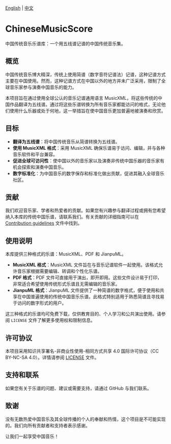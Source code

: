 [English](README.md) | [中文](README.cn.md)

# ChineseMusicScore
中国传统音乐乐谱库：一个用五线谱记谱的中国传统音乐集。

## 概览

中国传统音乐博大精深，传统上使用简谱（数字音符记谱法）记谱，这种记谱方式主要在中国使用。然而，这种记谱方式在中国以外的地方并未广泛采用，限制了全球音乐家参与演奏中国音乐的能力。

本项目旨在通过使用全球公认的音乐记谱通用语言 MusicXML，将这些传统的中国作品翻译为五线谱。通过将这些乐谱转换为所有音乐家都能访问的格式，无论他们使用什么乐器或处于何地，这一举措旨在使中国音乐更加普遍地被演奏和欣赏。

## 目标

- **翻译为五线谱**：将中国传统音乐从简谱转换为五线谱。
- **使用 MusicXML 格式**：采用 MusicXML 确保乐谱易于访问、编辑，并与各种音乐软件和平台兼容。
- **促进全球可访问性**：使中国以外的音乐家以及演奏非传统中国乐器的音乐家有机会探索和演奏中国音乐。
- **数字标准化**：为中国音乐的数字保存和标准化做出贡献，促进其融入全球音乐社区。

## 贡献

我们欢迎音乐家、学者和热爱者的贡献。如果您有兴趣参与翻译过程或拥有您希望纳入本库的传统中国乐谱，请联系我们。有关贡献的详细指南可以在 [Contribution guidelines](doc/CONTRIBUTING.md) 文件中找到。

## 使用说明

本库提供三种格式的乐谱：MusicXML、PDF 和 JianpuML。

- **MusicXML 格式**：MusicXML 文件旨在与音乐记谱软件一起使用。该格式允许音乐家根据需要编辑、转调和个性化乐谱。
- **PDF 格式**：PDF 文件可直接用于演出，即开即用。这些文件设计易于打印，非常适合希望使用传统形式乐谱且无需编辑的音乐家。
- **JianpuML 格式**：JianpuML 文件提供了一种简谱的数字格式，便于使用和共享在中国普遍使用的传统中国音乐乐谱。此格式特别适用于熟悉简谱且寻找易于访问的数字形式的用户。

这三种格式的乐谱均可免费下载，仅供教育目的、个人学习和公共演出使用。请参阅 `LICENSE` 文件了解更多使用权和限制信息。

## 许可协议

本项目采用知识共享署名-非商业性使用-相同方式共享 4.0 国际许可协议（CC BY-NC-SA 4.0）。详情请参阅 [LICENSE](LICENSE) 文件。


## 支持和联系

如果您有关于乐谱的问题、建议或需要支持，请通过 GitHub 与我们联系。

## 致谢

没有无数热爱中国音乐及其全球传播的个人的奉献和热情，这个项目是不可能实现的。我们向所有贡献者和支持者表示感谢。

让我们一起享受中国音乐！

